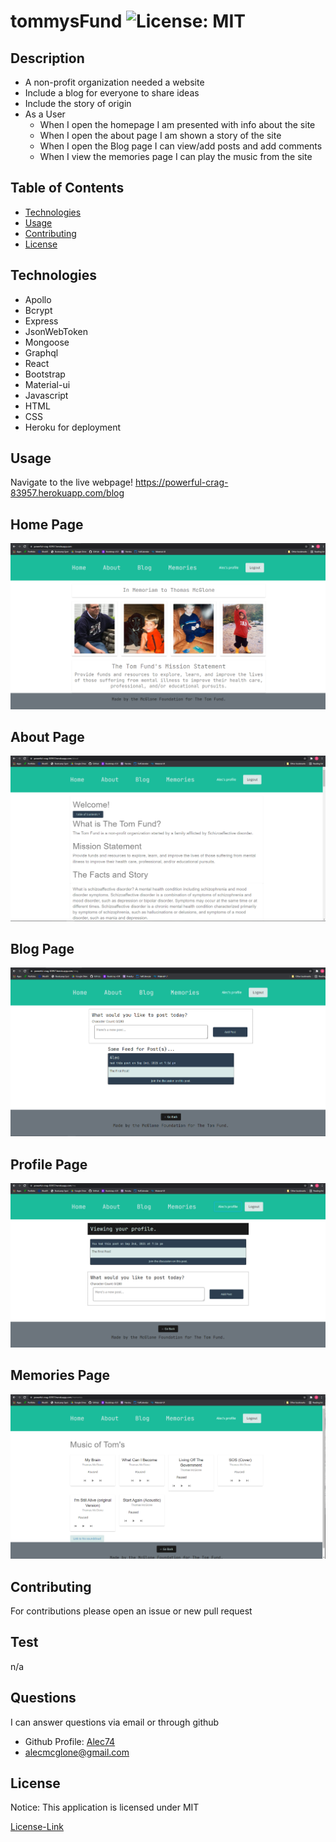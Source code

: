 # tommysFund ![License: MIT](https://img.shields.io/badge/License-MIT-yellow.svg)

  ## Description

  * A non-profit organization needed a website
  * Include a blog for everyone to share ideas
  * Include the story of origin
  * As a User
    * When I open the homepage I am presented with info about the site
    * When I open the about page I am shown a story of the site
    * When I open the Blog page I can view/add posts and add comments
    * When I view the memories page I can play the music from the site

  
  
  ## Table of Contents
  * [Technologies](#technologies)
  * [Usage](#usage)
  * [Contributing](#contributing)
  * [License](#license)
  
  ## Technologies

  * Apollo
  * Bcrypt
  * Express
  * JsonWebToken
  * Mongoose
  * Graphql
  * React
  * Bootstrap
  * Material-ui
  * Javascript
  * HTML
  * CSS
  * Heroku for deployment

  ## Usage

  Navigate to the live webpage! https://powerful-crag-83957.herokuapp.com/blog

  ## Home Page
  ![image of webpage](./images/Screenshot(67).png)
  ## About Page
  ![image of webpage](./images/Screenshot(68).png)
  ## Blog Page
  ![image of webpage](./images/Screenshot(69).png)
  ## Profile Page
  ![image of webpage](./images/Screenshot(71).png)
  ## Memories Page
  ![image of webpage](./images/Screenshot(70).png)

  ## Contributing

  For contributions please open an issue or new pull request

  ## Test

  n/a
  
  ## Questions

  I can answer questions via email or through github

  * Github Profile: [Alec74](https://github.com/Alec74)
  * alecmcglone@gmail.com
  
  ## License
  Notice: This application is licensed under MIT
  
  [License-Link](./LICENSE)